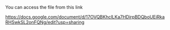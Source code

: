 You can access the file from this link

https://docs.google.com/document/d/17OVQBKhclLKa7HDirpBDQboUEiRkaRHSwkSL2onFQNg/edit?usp=sharing
